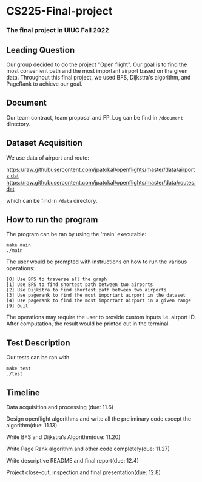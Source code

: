 # CS225-Final-project

### The final project in UIUC Fall 2022

## Leading Question 

Our group decided to do the project "Open flight". Our goal is to find the most convenient path and the most important airport based on the given data. Throughout this final project, we used BFS, Dijkstra's algorithm, and PageRank to achieve our goal.
   
   
## Document

Our team contract, team proposal and FP_Log can be find in `/document` directory.

## Dataset Acquisition

We use data of airport and route:


https://raw.githubusercontent.com/jpatokal/openflights/master/data/airports.dat
https://raw.githubusercontent.com/jpatokal/openflights/master/data/routes.dat

which can be find in `/data` directory.

## How to run the program
The program can be ran by using the 'main' executable:
```
make main
./main
```
The user would be prompted with instructions on how to run the various operations:
```
[0] Use BFS to traverse all the graph
[1] Use BFS to find shortest path between two airports
[2] Use Dijkstra to find shortest path between two airports
[3] Use pagerank to find the most important airport in the dataset
[4] Use pagerank to find the most important airport in a given range
[9] Quit
```  
The operations may require the user to provide custom inputs i.e. airport ID.  
After computation, the result would be printed out in the terminal.  


## Test Description
Our tests can be ran with
```
make test
./test
```  

## Timeline

Data acquisition and processing (due: 11.6)

Design openflight algorithms and write all the preliminary code except the algorithm(due: 11.13)

Write BFS and Dijkstra’s Algorithm(due: 11.20)

Write Page Rank algorithm and other code completely(due: 11.27)

Write descriptive README and final report(due: 12.4)

Project close-out, inspection and final presentation(due: 12.8)
